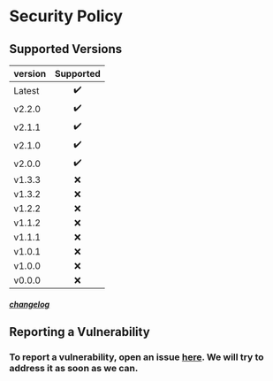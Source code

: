 # Security Policy
## Supported Versions
version|Supported|
|:-|:-:|
|Latest|✔️|
|v2.2.0|✔️|
|v2.1.1|✔️|
|v2.1.0|✔️|
|v2.0.0|✔️|
|v1.3.3|❌|
|v1.3.2|❌|
|v1.2.2|❌|
|v1.1.2|❌|
|v1.1.1|❌|
|v1.0.1|❌|
|v1.0.0|❌|
|v0.0.0|❌|
##### [changelog](https://github.com/aroary/lorem_ipsum/blob/main/CHANGELOG.md)
## Reporting a Vulnerability
### To report a vulnerability, open an issue [here](https://github.com/aroary/lorem_ipsum/issues). We will try to address it as soon as we can.

